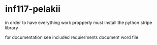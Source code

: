 # inf117-pelakii

in order to have everything work propperly must install the python stripe library

for documentation see included requierments document word file